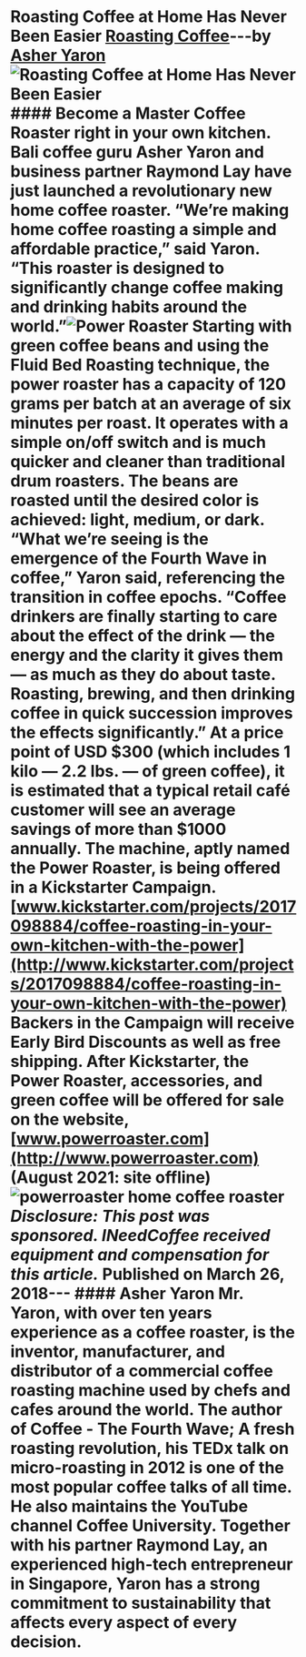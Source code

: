 # Roasting Coffee at Home Has Never Been Easier [Roasting Coffee](https://ineedcoffee.com/section/roasting-coffee/)---by [Asher Yaron](https://ineedcoffee.com/by/asher-yaron/)![Roasting Coffee at Home Has Never Been Easier](https://ineedcoffee.com/images/posts/roasting-coffee-at-home-has-never-been-easier/power-roaster-asher.jpg) #### Become a Master Coffee Roaster right in your own kitchen. Bali coffee guru Asher Yaron and business partner Raymond Lay have just launched a revolutionary new home coffee roaster. “We’re making home coffee roasting a simple and affordable practice,” said Yaron. “This roaster is designed to significantly change coffee making and drinking habits around the world.”![Power Roaster](https://ineedcoffee.com/assets/power-roaster.w90KDeFv_1erHyM.webp) Starting with green coffee beans and using the Fluid Bed Roasting technique, the power roaster has a capacity of 120 grams per batch at an average of six minutes per roast. It operates with a simple on/off switch and is much quicker and cleaner than traditional drum roasters. The beans are roasted until the desired color is achieved: light, medium, or dark. “What we’re seeing is the emergence of the Fourth Wave in coffee,” Yaron said, referencing the transition in coffee epochs. “Coffee drinkers are finally starting to care about the effect of the drink — the energy and the clarity it gives them — as much as they do about taste. Roasting, brewing, and then drinking coffee in quick succession improves the effects significantly.” At a price point of USD $300 (which includes 1 kilo — 2.2 lbs. — of green coffee), it is estimated that a typical retail café customer will see an average savings of more than $1000 annually. The machine, aptly named the Power Roaster, is being offered in a Kickstarter Campaign.**[www.kickstarter.com/projects/2017098884/coffee-roasting-in-your-own-kitchen-with-the-power](http://www.kickstarter.com/projects/2017098884/coffee-roasting-in-your-own-kitchen-with-the-power)** Backers in the Campaign will receive Early Bird Discounts as well as free shipping. After Kickstarter, the Power Roaster, accessories, and green coffee will be offered for sale on the website, **[www.powerroaster.com](http://www.powerroaster.com)** (August 2021: site offline)![powerroaster home coffee roaster](https://ineedcoffee.com/assets/powerroaster-coffee-roaster.CPB2MpAM_Z2sD4FE.webp)_Disclosure: This post was sponsored. INeedCoffee received equipment and compensation for this article._ Published on March 26, 2018--- #### Asher Yaron Mr. Yaron, with over ten years experience as a coffee roaster, is the inventor, manufacturer, and distributor of a commercial coffee roasting machine used by chefs and cafes around the world. The author of Coffee - The Fourth Wave; A fresh roasting revolution, his TEDx talk on micro-roasting in 2012 is one of the most popular coffee talks of all time. He also maintains the YouTube channel Coffee University. Together with his partner Raymond Lay, an experienced high-tech entrepreneur in Singapore, Yaron has a strong commitment to sustainability that affects every aspect of every decision.